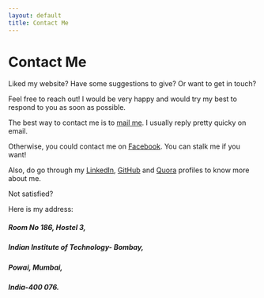 ```yaml
---
layout: default
title: Contact Me
---
```

# Contact Me

Liked my website? Have some suggestions to give? Or want to get in touch?

Feel free to reach out! I would be very happy and would try my best to respond to you as soon as possible.
	
The best way to contact me is to <a target="_blank" href="https://mail.google.com/mail/?view=cm&fs=1&tf=1&to=sravps7@gmail.com&body=my-text">mail me</a>. I usually reply pretty quicky on email.

Otherwise, you could contact me on [Facebook]( https://www.facebook.com/sravan.patchala ). You can stalk me if you want!	

Also, do go through my [LinkedIn]( https://in.linkedin.com/in/sravan-patchala-5a0572104 ), [GitHub]( https://github.com/sravps7 ) and [Quora]( https://www.quora.com/profile/Sravan-Patchala ) profiles to know more about me.

Not satisfied? 

Here is my address:

##### Room No 186, Hostel 3,

##### Indian Institute of Technology- Bombay,

##### Powai, Mumbai,

##### India-400 076.